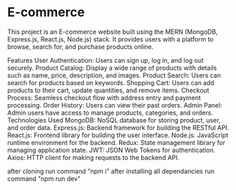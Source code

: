 # E-commerce
This project is an E-commerce website built using the MERN (MongoDB, Express.js, React.js, Node.js) stack. It provides users with a platform to browse, search for, and purchase products online.

Features
User Authentication: Users can sign up, log in, and log out securely.
Product Catalog: Display a wide range of products with details such as name, price, description, and images.
Product Search: Users can search for products based on keywords.
Shopping Cart: Users can add products to their cart, update quantities, and remove items.
Checkout Process: Seamless checkout flow with address entry and payment processing.
Order History: Users can view their past orders.
Admin Panel: Admin users have access to manage products, categories, and orders.
Technologies Used
MongoDB: NoSQL database for storing product, user, and order data.
Express.js: Backend framework for building the RESTful API.
React.js: Frontend library for building the user interface.
Node.js: JavaScript runtime environment for the backend.
Redux: State management library for managing application state.
JWT: JSON Web Tokens for authentication.
Axios: HTTP client for making requests to the backend API.

after cloning run command "npm i"
after installing all dependancies run command "npm run dev"
